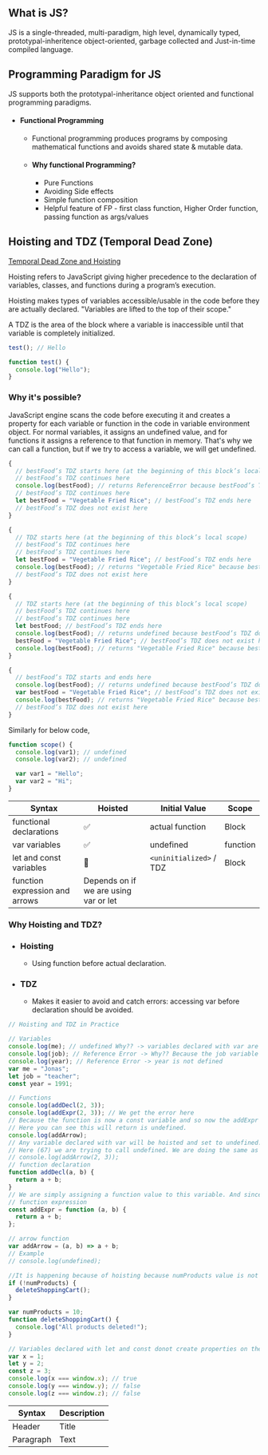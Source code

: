 ## What is JS?

JS is a single-threaded, multi-paradigm, high level, dynamically typed, prototypal-inheritence object-oriented, garbage collected and Just-in-time compiled language.

## Programming Paradigm for JS

JS supports both the prototypal-inheritance object oriented and functional programming paradigms.

- #### Functional Programming
  - Functional programming produces programs by composing mathematical functions and avoids shared state & mutable data.
  - #### Why functional Programming?
    - Pure Functions
    - Avoiding Side effects
    - Simple function composition
    - Helpful feature of FP - first class function, Higher Order function, passing function as args/values

## Hoisting and TDZ (Temporal Dead Zone)

[Temporal Dead Zone and Hoisting](https://www.freecodecamp.org/news/javascript-temporal-dead-zone-and-hoisting-explained/)

Hoisting refers to JavaScript giving higher precedence to the declaration of variables, classes, and functions during a program’s execution.

Hoisting makes types of variables accessible/usable in the code before they are actually declared. "Variables are lifted to the top of their scope."

A TDZ is the area of the block where a variable is inaccessible until that variable is completely initialized.

```javascript
test(); // Hello

function test() {
  console.log("Hello");
}
```

### Why it's possible?

JavaScript engine scans the code before executing it and creates a property for each variable or function in the code in variable environment object.
For normal variables, it assigns an undefined value, and for functions it assigns a reference to that function in memory.
That's why we can call a function, but if we try to access a variable, we will get undefined.

```javascript
{
  // bestFood’s TDZ starts here (at the beginning of this block’s local scope)
  // bestFood’s TDZ continues here
  console.log(bestFood); // returns ReferenceError because bestFood’s TDZ continues here
  // bestFood’s TDZ continues here
  let bestFood = "Vegetable Fried Rice"; // bestFood’s TDZ ends here
  // bestFood’s TDZ does not exist here
}
```

```javascript
{
  // TDZ starts here (at the beginning of this block’s local scope)
  // bestFood’s TDZ continues here
  // bestFood’s TDZ continues here
  let bestFood = "Vegetable Fried Rice"; // bestFood’s TDZ ends here
  console.log(bestFood); // returns "Vegetable Fried Rice" because bestFood’s TDZ does not exist here
  // bestFood’s TDZ does not exist here
}
```

```javascript
{
  // TDZ starts here (at the beginning of this block’s local scope)
  // bestFood’s TDZ continues here
  // bestFood’s TDZ continues here
  let bestFood; // bestFood’s TDZ ends here
  console.log(bestFood); // returns undefined because bestFood’s TDZ does not exist here
  bestFood = "Vegetable Fried Rice"; // bestFood’s TDZ does not exist here
  console.log(bestFood); // returns "Vegetable Fried Rice" because bestFood’s TDZ does not exist here
}
```

```javascript
{
  // bestFood’s TDZ starts and ends here
  console.log(bestFood); // returns undefined because bestFood’s TDZ does not exist here
  var bestFood = "Vegetable Fried Rice"; // bestFood’s TDZ does not exist here
  console.log(bestFood); // returns "Vegetable Fried Rice" because bestFood’s TDZ does not exist here
  // bestFood’s TDZ does not exist here
}
```

Similarly for below code,

```javascript
function scope() {
  console.log(var1); // undefined
  console.log(var2); // undefined

  var var1 = "Hello";
  var var2 = "Hi";
}
```

| Syntax                         | Hoisted                               | Initial Value           | Scope    |
| ------------------------------ | ------------------------------------- | ----------------------- | -------- |
| functional declarations        | ✅                                    | actual function         | Block    |
| var variables                  | ✅                                    | undefined               | function |
| let and const variables        | 🚫                                    | `<uninitialized>` / TDZ | Block    |
| function expression and arrows | Depends on if we are using var or let |

### Why Hoisting and TDZ?

- ### Hoisting
  - Using function before actual declaration.
- ### TDZ
  - Makes it easier to avoid and catch errors: accessing var before declaration should be avoided.

```javascript
// Hoisting and TDZ in Practice

// Variables
console.log(me); // undefined Why?? -> variables declared with var are actually hoisted, but they are hoisted to the value of undefined.
console.log(job); // Reference Error -> Why?? Because the job variable is still in temporal dead zone the temporal dead zone of a variable declared with a let or const, starts from the beginning of the current scope and so that's basically here, so in this case, it's the global scope. So from the beginning of the scope until the point of the code where it is defined and so here.
console.log(year); // Reference Error -> year is not defined
var me = "Jonas";
let job = "teacher";
const year = 1991;

// Functions
console.log(addDecl(2, 3));
console.log(addExpr(2, 3)); // We get the error here
// Because the function is now a const variable and so now the addExpr (74) is in the temporal dead zone.
// Here you can see this will return is undefined.
console.log(addArrow);
// Any variable declared with var will be hoisted and set to undefined.
// Here (67) we are trying to call undefined. We are doing the same as undefined(2, 3) in console and get the same error.
// console.log(addArrow(2, 3));
// function declaration
function addDecl(a, b) {
  return a + b;
}
// We are simply assigning a function value to this variable. And since the variable was assigned with const it is now in a temporal dead zone.
// function expression
const addExpr = function (a, b) {
  return a + b;
};

// arrow function
var addArrow = (a, b) => a + b;
// Example
// console.log(undefined);

//It is happening because of hoisting because numProducts value is not 10 but undefined. Since undefined is a falsy value. And the below block will run and thus deleteShoppingCart() function is called. Use const and let all the time and not to use var
if (!numProducts) {
  deleteShoppingCart();
}

var numProducts = 10;
function deleteShoppingCart() {
  console.log("All products deleted!");
}

// Variables declared with let and const donot create properties on the window object.
var x = 1;
let y = 2;
const z = 3;
console.log(x === window.x); // true
console.log(y === window.y); // false
console.log(z === window.z); // false
```

| Syntax    | Description |
| --------- | ----------- |
| Header    | Title       |
| Paragraph | Text        |
